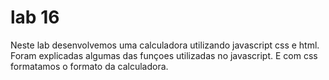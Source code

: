 # lab 16 

Neste lab desenvolvemos uma calculadora utilizando javascript css e html. Foram explicadas algumas das funçoes utilizadas no javascript. E com css formatamos o formato da calculadora.